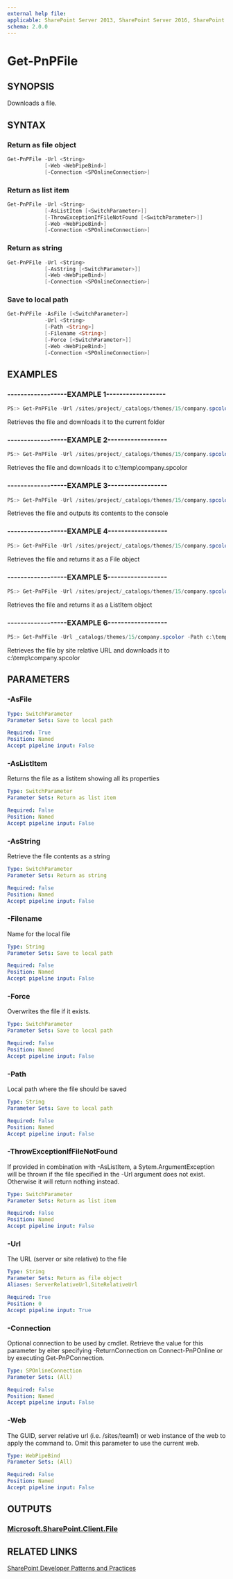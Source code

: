 ```yaml
---
external help file:
applicable: SharePoint Server 2013, SharePoint Server 2016, SharePoint Online
schema: 2.0.0
---
```

# Get-PnPFile

## SYNOPSIS
Downloads a file.

## SYNTAX 

### Return as file object
```powershell
Get-PnPFile -Url <String>
            [-Web <WebPipeBind>]
            [-Connection <SPOnlineConnection>]
```

### Return as list item
```powershell
Get-PnPFile -Url <String>
            [-AsListItem [<SwitchParameter>]]
            [-ThrowExceptionIfFileNotFound [<SwitchParameter>]]
            [-Web <WebPipeBind>]
            [-Connection <SPOnlineConnection>]
```

### Return as string
```powershell
Get-PnPFile -Url <String>
            [-AsString [<SwitchParameter>]]
            [-Web <WebPipeBind>]
            [-Connection <SPOnlineConnection>]
```

### Save to local path
```powershell
Get-PnPFile -AsFile [<SwitchParameter>]
            -Url <String>
            [-Path <String>]
            [-Filename <String>]
            [-Force [<SwitchParameter>]]
            [-Web <WebPipeBind>]
            [-Connection <SPOnlineConnection>]
```

## EXAMPLES

### ------------------EXAMPLE 1------------------
```powershell
PS:> Get-PnPFile -Url /sites/project/_catalogs/themes/15/company.spcolor
```

Retrieves the file and downloads it to the current folder

### ------------------EXAMPLE 2------------------
```powershell
PS:> Get-PnPFile -Url /sites/project/_catalogs/themes/15/company.spcolor -Path c:\temp -FileName company.spcolor
```

Retrieves the file and downloads it to c:\temp\company.spcolor

### ------------------EXAMPLE 3------------------
```powershell
PS:> Get-PnPFile -Url /sites/project/_catalogs/themes/15/company.spcolor -AsString
```

Retrieves the file and outputs its contents to the console

### ------------------EXAMPLE 4------------------
```powershell
PS:> Get-PnPFile -Url /sites/project/_catalogs/themes/15/company.spcolor -AsFile
```

Retrieves the file and returns it as a File object

### ------------------EXAMPLE 5------------------
```powershell
PS:> Get-PnPFile -Url /sites/project/_catalogs/themes/15/company.spcolor -AsListItem
```

Retrieves the file and returns it as a ListItem object

### ------------------EXAMPLE 6------------------
```powershell
PS:> Get-PnPFile -Url _catalogs/themes/15/company.spcolor -Path c:\temp -FileName company.spcolor
```

Retrieves the file by site relative URL and downloads it to c:\temp\company.spcolor

## PARAMETERS

### -AsFile


```yaml
Type: SwitchParameter
Parameter Sets: Save to local path

Required: True
Position: Named
Accept pipeline input: False
```

### -AsListItem
Returns the file as a listitem showing all its properties

```yaml
Type: SwitchParameter
Parameter Sets: Return as list item

Required: False
Position: Named
Accept pipeline input: False
```

### -AsString
Retrieve the file contents as a string

```yaml
Type: SwitchParameter
Parameter Sets: Return as string

Required: False
Position: Named
Accept pipeline input: False
```

### -Filename
Name for the local file

```yaml
Type: String
Parameter Sets: Save to local path

Required: False
Position: Named
Accept pipeline input: False
```

### -Force
Overwrites the file if it exists.

```yaml
Type: SwitchParameter
Parameter Sets: Save to local path

Required: False
Position: Named
Accept pipeline input: False
```

### -Path
Local path where the file should be saved

```yaml
Type: String
Parameter Sets: Save to local path

Required: False
Position: Named
Accept pipeline input: False
```

### -ThrowExceptionIfFileNotFound
If provided in combination with -AsListItem, a Sytem.ArgumentException will be thrown if the file specified in the -Url argument does not exist. Otherwise it will return nothing instead.

```yaml
Type: SwitchParameter
Parameter Sets: Return as list item

Required: False
Position: Named
Accept pipeline input: False
```

### -Url
The URL (server or site relative) to the file

```yaml
Type: String
Parameter Sets: Return as file object
Aliases: ServerRelativeUrl,SiteRelativeUrl

Required: True
Position: 0
Accept pipeline input: True
```

### -Connection
Optional connection to be used by cmdlet. Retrieve the value for this parameter by eiter specifying -ReturnConnection on Connect-PnPOnline or by executing Get-PnPConnection.

```yaml
Type: SPOnlineConnection
Parameter Sets: (All)

Required: False
Position: Named
Accept pipeline input: False
```

### -Web
The GUID, server relative url (i.e. /sites/team1) or web instance of the web to apply the command to. Omit this parameter to use the current web.

```yaml
Type: WebPipeBind
Parameter Sets: (All)

Required: False
Position: Named
Accept pipeline input: False
```

## OUTPUTS

### [Microsoft.SharePoint.Client.File](https://msdn.microsoft.com/en-us/library/microsoft.sharepoint.client.file.aspx)

## RELATED LINKS

[SharePoint Developer Patterns and Practices](http://aka.ms/sppnp)